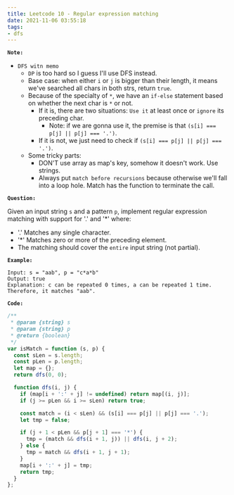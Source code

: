 ```yaml
---
title: Leetcode 10 - Regular expression matching
date: 2021-11-06 03:55:18
tags:
- dfs
---
```

**`Note:`**
- `DFS witn memo`
  - `DP` is too hard so I guess I'll use DFS instead.
  - Base case: when either `i` or `j` is bigger than their length, it means we've searched all chars in both strs, return `true`.
  - Because of the specialty of `*`, we have an `if-else` statement based on whether the next char is `*` or not.
    - If it is, there are two situations: `Use it` at least once or `ignore` its preceding char.
      - Note: if we are gonna use it, the premise is that `(s[i] === p[j] || p[j] === '.')`.
    - If it is not, we just need to check if `(s[i] === p[j] || p[j] === '.')`.
  - Some tricky parts:
    - DON'T use array as map's key, somehow it doesn't work. Use strings.
    - Always put `match before recursions` because otherwise we'll fall into a loop hole. Match has the function to terminate the call.

**`Question:`**

Given an input string `s` and a pattern `p`, implement regular expression matching with support for '.' and '*' where:

- '.' Matches any single character.​​​​
- '*' Matches zero or more of the preceding element.
- The matching should cover the `entire` input string (not partial).

**`Example:`**
```
Input: s = "aab", p = "c*a*b"
Output: true
Explanation: c can be repeated 0 times, a can be repeated 1 time. Therefore, it matches "aab".
```

**`Code:`**
```javascript
/**
 * @param {string} s
 * @param {string} p
 * @return {boolean}
 */
var isMatch = function (s, p) {
  const sLen = s.length;
  const pLen = p.length;
  let map = {};
  return dfs(0, 0);

  function dfs(i, j) {
    if (map[i + ':' + j] != undefined) return map[(i, j)];
    if (j >= pLen && i >= sLen) return true;

    const match = (i < sLen) && (s[i] === p[j] || p[j] === '.');
    let tmp = false;

    if (j + 1 < pLen && p[j + 1] === '*') {
      tmp = (match && dfs(i + 1, j)) || dfs(i, j + 2);
    } else {
      tmp = match && dfs(i + 1, j + 1);
    }
    map[i + ':' + j] = tmp;
    return tmp;
  }
};
```